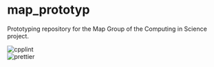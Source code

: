 # map_prototyp
Prototyping repository for the Map Group of the Computing in Science project. 

![cpplint](https://img.shields.io/github/actions/workflow/status/cisprojekt/cisprojekt/cpplint.yml?label=cpplint) \
![prettier](https://img.shields.io/github/actions/workflow/status/cisprojekt/cisprojekt/prettier.yml?label=prettier)